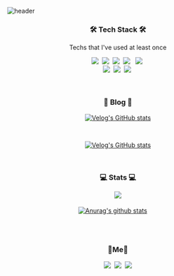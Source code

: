 ![header](https://capsule-render.vercel.app/api?type=soft&color=auto&height=150&section=header&text=DongjooKwak&fontSize=70&animation=twinkling)

<h3 align="center">🛠 Tech Stack 🛠</h3>
<p align="center"> Techs that I've used at least once </p>
<p align="center">
  <img src="https://img.shields.io/badge/Python-3766AB?style=flat-square&logo=Python&logoColor=white"/></a>&nbsp 
  <img src="https://img.shields.io/badge/Java-007396?style=flat-square&logo=Java&logoColor=white"/></a>&nbsp 
<!--   <img src="https://img.shields.io/badge/Go-11B48A?style=flat-square&logo=Go&logoColor=white"/></a>&nbsp  -->
  <img src="https://img.shields.io/badge/Javascript-ffb13b?style=flat-square&logo=javascript&logoColor=white"/></a>&nbsp 
  <img src="https://img.shields.io/badge/HTML5-E34F26?style=flat-square&logo=HTML5&logoColor=white"/></a> &nbsp
  <img src="https://img.shields.io/badge/css-1572B6?style=flat-square&logo=css3&logoColor=white"/></a>&nbsp 
   <br>
   <img src="https://img.shields.io/badge/Oracle-F80000?style=flat-square&logo=Oracle&logoColor=white"/></a>&nbsp
<!--    <img src="https://img.shields.io/badge/React-61DAFB?style=flat-square&logo=React&logoColor=white"/></a>&nbsp -->
  <img src="https://img.shields.io/badge/TensorFlow-FF6F00?style=flat-square&logo=TensorFlow&logoColor=white"/></a>&nbsp 
  <img src="https://img.shields.io/badge/Spring-6DB33F?style=flat-square&logo=Spring&logoColor=white"/></a>&nbsp 
  <br>
</p>

<br>
<h3 align="center">📌 Blog 📌</h3>

<div align="center" style="text-align:center">
  

  [![Velog's GitHub stats](https://velog-readme-stats.vercel.app/api?name=dongzooo&tag=%ED%8A%B8%EB%A0%88%EC%9D%B4%EB%94%A9%20%ED%94%84%EB%A1%9C%EA%B7%B8%EB%9E%A8)](https://velog.io/@dongzooo)
<!--   [![Velog's GitHub stats](https://velog-readme-stats.vercel.app/api?name=dongzooo)](https://velog.io/@dongzooo) -->
  
<br>
  
  [![Velog's GitHub stats](https://velog-readme-stats.vercel.app/api?name=dongzooo&tag=블록체인)](https://velog.io/@dongzooo)
   
<!--   [![Velog's GitHub stats](https://velog-readme-stats.vercel.app/api?name=dongzooo)](https://velog.io/@dongzooo) -->
  
</div>

<br>

<h3 align="center">💻 Stats 💻</h3>
  <div align="center" style="text-align:center">
  <a href="https://github.com/anuraghazra/github-readme-stats">
        <img align="center" src="https://github-readme-stats.vercel.app/api/top-langs/?username=dongzooo&layout=compact&theme=buefy&hide_border=true" />
    </a>
  <br><br>
  <a href="https://github.com/anuraghazra/github-readme-stats">
    <img align="center" src="https://github-readme-stats.vercel.app/api?username=dongzooo&show_icons=true&include_all_commits=true&theme=buefy&hide_border=true" alt="Anurag's github stats" /></a>  &nbsp &nbsp &nbsp
    
   <br>
  </div>

<br><br>
<h3 align="center">🌊Me🌊  </h3>
<p align="center">
   <a href="https://velog.io/@dongzooo"><img src="https://img.shields.io/badge/Tech%20Blog-11B48A?style=flat-square&logo=Vimeo&logoColor=white&link=https://velog.io/@dongzooo"/></a>&nbsp
  <a href="https://www.instagram.com/dong__zoo/"><img src="https://img.shields.io/badge/Instagram-E4405F?style=flat-square&logo=Instagram&logoColor=white&link=https://www.instagram.com/dong__zoo/"/></a>&nbsp
  <a href="mailto:dhel48@nate.com"><img src="https://img.shields.io/badge/Gmail-d14836?style=flat-square&logo=Gmail&logoColor=white&link=dhel48@nate.com"/></a>
</p>
<br>

